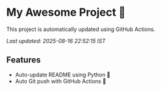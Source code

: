 # My Awesome Project 🚀

This project is automatically updated using GitHub Actions.

_Last updated: 2025-08-16 22:52:15 IST_

## Features
- Auto-update README using Python 🐍
- Auto Git push with GitHub Actions 🤖
